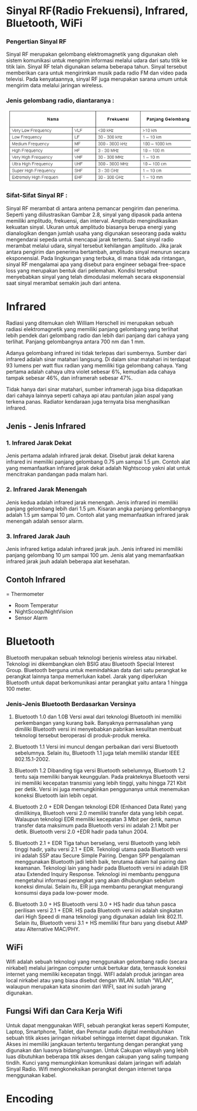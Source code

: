 
# Sinyal RF(Radio Frekuensi), Infrared, Bluetooth, WiFi

### Pengertian Sinyal RF
Sinyal RF merupakan gelombang elektromagnetik yang digunakan oleh sistem komunikasi untuk mengirim informasi melalui udara dari satu titik ke titik lain. Sinyal RF telah digunakan selama beberapa tahun. Sinyal tersebut memberikan cara untuk mengirimkan musik pada radio FM dan video pada televisi. Pada kenyataannya, sinyal RF juga merupakan sarana umum untuk mengirim data melalui jaringan wireless.

### Jenis gelombang radio, diantaranya :
![Image](RF.png)

### Sifat-Sifat Sinyal RF :
  Sinyal RF merambat di antara antena pemancar pengirim dan penerima. Seperti yang diilustrasikan Gambar 2.8, sinyal yang dipasok pada antena memiliki amplitudo, frekuensi, dan interval.
  Amplitudo mengindikasikan kekuatan sinyal. Ukuran untuk amplitudo biasanya berupa energi yang dianalogikan dengan jumlah usaha yang digunakan seseorang pada waktu mengendarai sepeda untuk mencapai jarak tertentu.
  Saat sinyal radio merambat melalui udara, sinyal tersebut kehilangan amplitudo. Jika jarak antara pengirim dan penerima bertambah, amplitudo sinyal menurun secara eksponensial. Pada lingkungan yang terbuka, di mana tidak ada rintangan, sinyal RF mengalamai apa yang disebut para engineer sebagai free-space loss yang merupakan bentuk dari pelemahan. Kondisi tersebut menyebabkan sinyal yang telah dimodulasi melemah secara eksponensial saat sinyal merambat semakin jauh dari antena.


# Infrared
Radiasi yang ditemukan oleh William Herschell ini merupakan sebuah radiasi elektromagnetik yang memiliki panjang gelombang yang terlihat lebih pendek dari gelombang radio dan lebih dari panjang dari cahaya yang terlihat. Panjang gelombangnya antara 700 nm dan 1 mm.

Adanya gelombang infrared ini tidak terlepas dari sumbernya. Sumber dari infrared adalah sinar matahari langsung. Di dalam sinar matahari ini terdapat 93 lumens per watt flux radian yang memiliki tiga gelombang cahaya. Yang pertama adalah cahaya ultra violet sebesar 6%, kemudian ada cahaya tampak sebesar 46%, dan inframerah sebesar 47%.

Tidak hanya dari sinar matahari, sumber inframerah juga bisa didapatkan dari cahaya lainnya seperti cahaya api atau pantulan jalan aspal yang terkena panas. Radiator kendaraan juga ternyata bisa menghasilkan infrared.

## Jenis - Jenis Infrared

### 1. Infrared Jarak Dekat
Jenis pertama adalah infrared jarak dekat. Disebut jarak dekat karena infrared ini memiliki panjang gelombang 0.75 µm sampai 1.5 µm. Contoh alat yang memanfaatkan infrared jarak dekat adalah Nightscoop yakni alat untuk mencitrakan pandangan pada malam hari.

### 2. Infrared Jarak Menengah
Jenis kedua adalah infrared jarak menengah. Jenis infrared ini memiliki panjang gelombang lebih dari 1.5 µm. Kisaran angka panjang gelombangnya adalah 1.5 µm sampai 10 µm. Contoh alat yang memanfaatkan infrared jarak menengah adalah sensor alarm.

### 3. Infrared Jarak Jauh
Jenis infrared ketiga adalah infrared jarak jauh. Jenis infrared ini memiliki panjang gelombang 10 µm sampai 100 µm. Jenis alat yang memanfaatkan infrared jarak jauh adalah beberapa alat kesehatan.

## Contoh Infrared
= Thermometer
- Room Temperatur
- NightScoop/NightVision
- Sensor Alarm


# Bluetooth
Bluetooth merupakan sebuah teknologi berjenis wireless atau nirkabel. Teknologi ini dikembangkan oleh BSIG atau Bluetooth Special Interest Group. Bluetooth berguna untuk memindahkan data dari satu perangkat ke perangkat lainnya tanpa memerlukan kabel. Jarak yang diperlukan Bluetooth untuk dapat berkomunikasi antar perangkat yaitu antara 1 hingga 100 meter.

### Jenis-Jenis Bluetooth Berdasarkan Versinya
1. Bluetooth 1.0 dan 1.0B
Versi awal dari teknologi Bluetooth ini memiliki perkembangan yang kurang baik. Banyaknya permasalahan yang dimiliki Bluetooth versi ini menyebabkan pabrikan kesulitan membuat teknologi tersebut beroperasi di produk-produk mereka.

2. Bluetooth 1.1
Versi ini muncul dengan perbaikan dari versi Bluetooth sebelumnya. Selain itu, Bluetooth 1.1 juga telah memiliki standar IEEE 802.15.1-2002.

3. Bluetooth 1.2
Dibanding tiga versi Bluetooth sebelumnya, Bluetooth 1.2 tentu saja memiliki banyak keunggulan. Pada prakteknya Bluetooth versi ini memiliki kecepatan transmisi yang lebih tinggi, yaitu hingga 721 Kbit per detik. Versi ini juga memungkinkan penggunanya untuk menemukan koneksi Bluetooth lain lebih cepat.

4. Bluetooth 2.0 + EDR
Dengan teknologi EDR (Enhanced Data Rate) yang dimilikinya, Bluetooh versi 2.0 memiliki transfer data yang lebih cepat. Walaupun teknologi EDR memiliki kecepatan 3 Mbit per detik, namun transfer data maksimum pada Bluetooth versi ini adalah 2.1 Mbit per detik. Bluetooth versi 2.0 +EDR hadir pada tahun 2004.

5. Bluetooth 2.1 + EDR
Tiga tahun berselang, versi Bluetooth yang lebih tinggi hadir, yaitu versi 2.1 + EDR. Teknologi utama pada Bluetooth versi ini adalah SSP atau Secure Simple Pairing. Dengan SPP pengalaman menggunakan Bluetooth jadi lebih baik, terutama dalam hal pairing dan keamanan.
Teknologi lain yang hadir pada Bluetooth versi ini adalah EIR atau Extended Inquiry Response. Teknologi ini membantu pengguna mengetahui informasi perangkat yang akan dihubungkan sebelum koneksi dimulai. Selain itu, EIR juga membantu perangkat mengurangi konsumsi daya pada low-power mode.

6. Bluetooth 3.0 + HS
Bluetooth versi 3.0 + HS hadir dua tahun pasca perilisan versi 2.1 + EDR. HS pada Bluetooth versi ini adalah singkatan dari High Speed di mana teknologi yang digunakan adalah link 802.11. Selain itu, Bluetooth versi 3.1 + HS memiliki fitur baru yang disebut AMP atau Alternative MAC/PHY.


## WiFi
Wifi adalah sebuah teknologi yang menggunakan gelombang radio (secara nirkabel) melalui jaringan computer untuk bertukar data, termasuk koneksi internet yang memiliki kecepatan tinggi.
WIFI adalah produk jaringan area local nirkabel atau yang biasa disebut dengan WLAN. Istilah “WLAN”, walaupun merupakan kata sinonim dari WIFI, saat ini sudah jarang digunakan.

## Fungsi Wifi dan Cara Kerja Wifi
Untuk dapat menggunakan WIFI, sebuah perangkat keras seperti Komputer, Laptop, Smartphone, Tablet, dan Pemutar audio digital membutuhkan sebuah titik akses jaringan nirkabel sehingga internet dapat digunakan. Titik Akses ini memiliki jangkauan tertentu tergantung dengan perangkat yang digunakan dan luasnya bidang/ruangan. Untuk Cakupan wilayah yang lebih luas dibutuhkan beberapa titik akses dengan cakupan yang saling tumpang tindih. Kunci yang memungkinkan komunikasi dalam jaringan wifi adalah Sinyal Radio. Wifi mengkoneksikan perangkat dengan internet tanpa menggunakan kabel.

# Encoding

